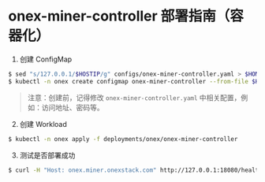 # onex-miner-controller 部署指南（容器化）

1. 创建 ConfigMap

```bash
$ sed "s/127.0.0.1/$HOSTIP/g" configs/onex-miner-controller.yaml > $HOME/.onex/onex-miner-controller.yaml
$ kubectl -n onex create configmap onex-miner-controller --from-file $HOME/.onex/onex-miner-controller.yaml --from-file config.kind=$HOME/.kube/config
```

> 注意：创建前，记得修改 `onex-miner-controller.yaml` 中相关配置，例如：访问地址、密码等。

2. 创建 Workload

```bash
$ kubectl -n onex apply -f deployments/onex/onex-miner-controller
```

3. 测试是否部署成功

```bash
$ curl -H "Host: onex.miner.onexstack.com" http://127.0.0.1:18080/healthz
```
